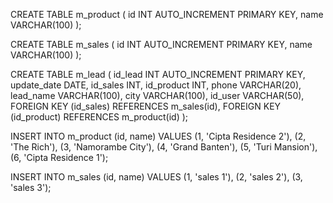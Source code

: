 CREATE TABLE m_product (
id INT AUTO_INCREMENT PRIMARY KEY,
name VARCHAR(100)
);

CREATE TABLE m_sales (
id INT AUTO_INCREMENT PRIMARY KEY,
name VARCHAR(100)
);

CREATE TABLE m_lead (
id_lead INT AUTO_INCREMENT PRIMARY KEY,
update_date DATE,
id_sales INT,
id_product INT,
phone VARCHAR(20),
lead_name VARCHAR(100),
city VARCHAR(100),
id_user VARCHAR(50),
FOREIGN KEY (id_sales) REFERENCES m_sales(id),
FOREIGN KEY (id_product) REFERENCES m_product(id)
);

INSERT INTO m_product (id, name) VALUES
(1, 'Cipta Residence 2'),
(2, 'The Rich'),
(3, 'Namorambe City'),
(4, 'Grand Banten'),
(5, 'Turi Mansion'),
(6, 'Cipta Residence 1');

INSERT INTO m_sales (id, name) VALUES
(1, 'sales 1'),
(2, 'sales 2'),
(3, 'sales 3');
